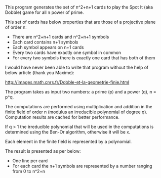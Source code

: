 This program generates the set of n^2+n+1 cards to play the Spot It (aka Dobble) game for all n power of prime.

This set of cards has below properties that are those of a projective plane of order n:
- There are n^2+n+1 cards and n^2+n+1 symbols
- Each card contains n+1 symbols
- Each symbol appears on n+1 cards
- Every two cards have exactly one symbol in common
- For every two symbols there is exactly one card that has both of them

I would have never been able to write that program without the help of below article (thank you Maxime):

http://images.math.cnrs.fr/Dobble-et-la-geometrie-finie.html

The program takes as input two numbers: a prime (p) and a power (q), n = p^q.

The computations are performed using multiplication and addition in the finite field of order n (modulus an irreducible polynomial of degree q). Computation results are cached for better performance.

If q > 1 the irreducible polynomial that will be used in the computations is determined using the Ben-Or algorithm, otherwise it will be x.

Each element in the finite field is represented by a polynomial.

The result is presented as per below:
- One line per card
- For each card the n+1 symbols are represented by a number ranging from 0 to n^2+n
